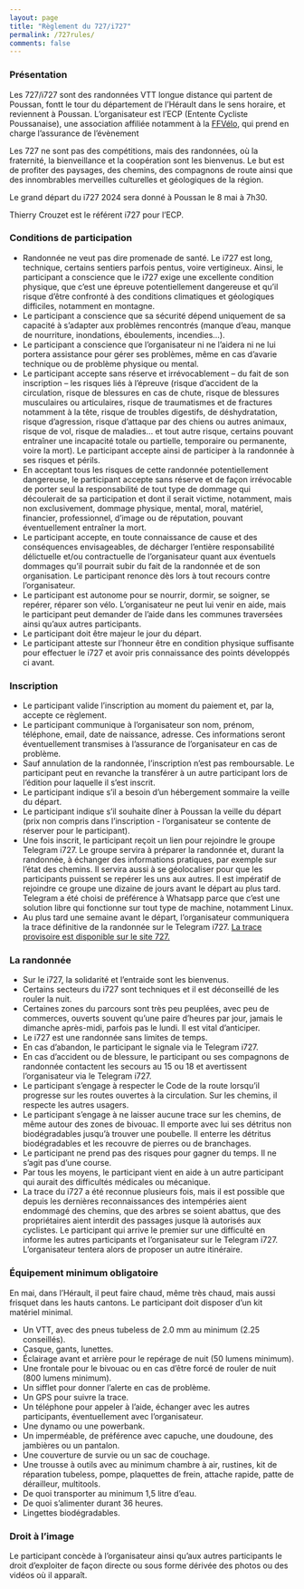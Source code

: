 ```yaml
---
layout: page
title: "Règlement du 727/i727"
permalink: /727rules/
comments: false
---
```


### Présentation
Les 727/i727 sont des randonnées VTT longue distance qui partent de Poussan, fontt le tour du département de l’Hérault dans le sens horaire, et reviennent à Poussan. L’organisateur est l’ECP (Entente Cycliste Poussanaise), une association affiliée notamment à la [FFVélo](https://ffvelo.fr/), qui prend en charge l’assurance de l’évènement

Les 727 ne sont pas des compétitions, mais des randonnées, où la fraternité, la bienveillance et la coopération sont les bienvenus. Le but est de profiter des paysages, des chemins, des compagnons de route ainsi que des innombrables merveilles culturelles et géologiques de la région.

Le grand départ du i727 2024 sera donné à Poussan le 8 mai à 7h30.

Thierry Crouzet est le référent i727 pour l’ECP.

### Conditions de participation
- Randonnée ne veut pas dire promenade de santé. Le i727 est long, technique, certains sentiers parfois pentus, voire vertigineux. Ainsi, le participant a conscience que le i727 exige une excellente condition physique, que c’est une épreuve potentiellement dangereuse et qu’il risque d’être confronté à des conditions climatiques et géologiques difficiles, notamment en montagne.
- Le participant a conscience que sa sécurité dépend uniquement de sa capacité à s’adapter aux problèmes rencontrés (manque d’eau, manque de nourriture, inondations, éboulements, incendies…).
- Le participant a conscience que l’organisateur ni ne l’aidera ni ne lui portera assistance pour gérer ses problèmes, même en cas d’avarie technique ou de problème physique ou mental.
- Le participant accepte sans réserve et irrévocablement – du fait de son inscription – les risques liés à l’épreuve (risque d’accident de la circulation, risque de blessures en cas de chute, risque de blessures musculaires ou articulaires, risque de traumatismes et de fractures notamment à la tête, risque de troubles digestifs, de déshydratation, risque d’agression, risque d’attaque par des chiens ou autres animaux, risque de vol, risque de maladies… et tout autre risque, certains pouvant entraîner une incapacité totale ou partielle, temporaire ou permanente, voire la mort). Le participant accepte ainsi de participer à la randonnée à ses risques et périls.
- En acceptant tous les risques de cette randonnée potentiellement dangereuse, le participant accepte sans réserve et de façon irrévocable de porter seul la responsabilité de tout type de dommage qui découlerait de sa participation et dont il serait victime, notamment, mais non exclusivement, dommage physique, mental, moral, matériel, financier, professionnel, d’image ou de réputation, pouvant éventuellement entraîner la mort.
- Le participant accepte, en toute connaissance de cause et des conséquences envisageables, de décharger l’entière responsabilité délictuelle et/ou contractuelle de l’organisateur quant aux éventuels dommages qu’il pourrait subir du fait de la randonnée et de son organisation. Le participant renonce dès lors à tout recours contre l’organisateur.
- Le participant est autonome pour se nourrir, dormir, se soigner, se repérer, réparer son vélo. L’organisateur ne peut lui venir en aide, mais le participant peut demander de l’aide dans les communes traversées ainsi qu’aux autres participants.
- Le participant doit être majeur le jour du départ.
- Le participant atteste sur l’honneur être en condition physique suffisante pour effectuer le i727 et avoir pris connaissance des points développés ci avant.

### Inscription
- Le participant valide l’inscription au moment du paiement et, par la, accepte ce règlement.
- Le participant communique à l’organisateur son nom, prénom, téléphone, email, date de naissance, adresse. Ces informations seront éventuellement transmises à l’assurance de l’organisateur en cas de problème.
- Sauf annulation de la randonnée, l’inscription n’est pas remboursable. Le participant peut en revanche la transférer à un autre participant lors de l’édition pour laquelle il s’est inscrit.
- Le participant indique s’il a besoin d’un hébergement sommaire la veille du départ.
- Le participant indique s’il souhaite dîner à Poussan la veille du départ (prix non compris dans l’inscription - l’organisateur se contente de réserver pour le participant).
- Une fois inscrit, le participant reçoit un lien pour rejoindre le groupe Telegram i727. Le groupe servira à préparer la randonnée et, durant la randonnée, à échanger des informations pratiques, par exemple sur l’état des chemins. Il servira aussi à se géolocaliser pour que les participants puissent se repérer les uns aux autres. Il est impératif de rejoindre ce groupe une dizaine de jours avant le départ au plus tard. Telegram a été choisi de préférence à Whatsapp parce que c’est une solution libre qui fonctionne sur tout type de machine, notamment Linux.
- Au plus tard une semaine avant le départ, l’organisateur communiquera la trace définitive de la randonnée sur le Telegram i727. [La trace provisoire est disponible sur le site 727.](https://727.tcrouzet.com)

### La randonnée
- Sur le i727, la solidarité et l’entraide sont les bienvenus.
- Certains secteurs du i727 sont techniques et il est déconseillé de les rouler la nuit.
- Certaines zones du parcours sont très peu peuplées, avec peu de commerces, ouverts souvent qu’une paire d’heures par jour, jamais le dimanche après-midi, parfois pas le lundi. Il est vital d’anticiper.
- Le i727 est une randonnée sans limites de temps.
- En cas d’abandon, le participant le signale via le Telegram i727.
- En cas d’accident ou de blessure, le participant ou ses compagnons de randonnée contactent les secours au 15 ou 18 et avertissent l’organisateur via le Telegram i727.
- Le participant s’engage à respecter le Code de la route lorsqu’il progresse sur les routes ouvertes à la circulation. Sur les chemins, il respecte les autres usagers.
- Le participant s’engage à ne laisser aucune trace sur les chemins, de même autour des zones de bivouac. Il emporte avec lui ses détritus non biodégradables jusqu’à trouver une poubelle. Il enterre les détritus biodégradables et les recouvre de pierres ou de branchages.
- Le participant ne prend pas des risques pour gagner du temps. Il ne s’agit pas d’une course.
- Par tous les moyens, le participant vient en aide à un autre participant qui aurait des difficultés médicales ou mécanique.
- La trace du i727 a été reconnue plusieurs fois, mais il est possible que depuis les dernières reconnaissances des intempéries aient endommagé des chemins, que des arbres se soient abattus, que des propriétaires aient interdit des passages jusque là autorisés aux cyclistes. Le participant qui arrive le premier sur une difficulté en informe les autres participants et l’organisateur sur le Telegram i727. L’organisateur tentera alors de proposer un autre itinéraire.

### Équipement minimum obligatoire
En mai, dans l’Hérault, il peut faire chaud, même très chaud, mais aussi frisquet dans les hauts cantons. Le participant doit disposer d’un kit matériel minimal.
- Un VTT, avec des pneus tubeless de 2.0 mm au minimum (2.25 conseillés).
- Casque, gants, lunettes.
- Éclairage avant et arrière pour le repérage de nuit (50 lumens minimum).
- Une frontale pour le bivouac ou en cas d’être forcé de rouler de nuit (800 lumens minimum).
- Un sifflet pour donner l’alerte en cas de problème.
- Un GPS pour suivre la trace.
- Un téléphone pour appeler à l’aide, échanger avec les autres participants, éventuellement avec l’organisateur.
- Une dynamo ou une powerbank.
- Un imperméable, de préférence avec capuche, une doudoune, des jambières ou un pantalon.
- Une couverture de survie ou un sac de couchage.
- Une trousse à outils avec au minimum chambre à air, rustines, kit de réparation tubeless, pompe, plaquettes de frein, attache rapide, patte de dérailleur, multitools.
- De quoi transporter au minimum 1,5 litre d’eau.
- De quoi s’alimenter durant 36 heures.
- Lingettes biodégradables.

### Droit à l’image
Le participant concède à l’organisateur ainsi qu’aux autres participants le droit d’exploiter de façon directe ou sous forme dérivée des photos ou des vidéos où il apparaît.